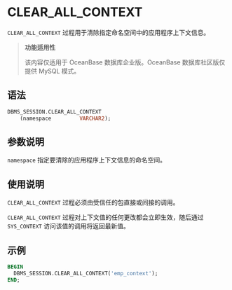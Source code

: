 # CLEAR_ALL_CONTEXT 

`CLEAR_ALL_CONTEXT` 过程用于清除指定命名空间中的应用程序上下文信息。

>**功能适用性**
>
>该内容仅适用于 OceanBase 数据库企业版。OceanBase 数据库社区版仅提供 MySQL 模式。

## 语法 

```sql
DBMS_SESSION.CLEAR_ALL_CONTEXT
    (namespace         VARCHAR2);
```


## 参数说明 

`namespace` 指定要清除的应用程序上下文信息的命名空间。

## 使用说明 

`CLEAR_ALL_CONTEXT` 过程必须由受信任的包直接或间接的调用。

`CLEAR_ALL_CONTEXT` 过程对上下文值的任何更改都会立即生效，随后通过 `SYS_CONTEXT` 访问该值的调用将返回最新值。

## 示例 

```sql
BEGIN
  DBMS_SESSION.CLEAR_ALL_CONTEXT('emp_context');
END;
```